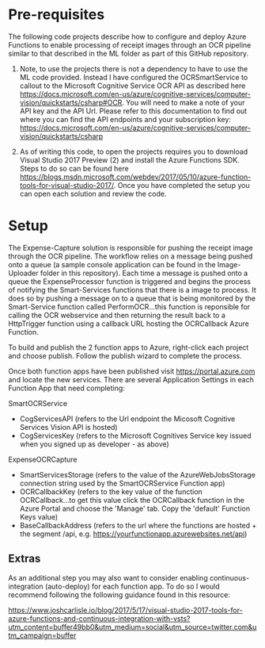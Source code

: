 # Pre-requisites

The following code projects describe how to configure and deploy Azure Functions to enable processing of receipt images through an OCR pipeline similar to that described in the ML folder as part of this GitHub repository.

1. Note, to use the projects there is not a dependency to have to use the ML code provided. Instead I have configured the OCRSmartService to callout to the Microsoft Cognitive Service OCR API as described here https://docs.microsoft.com/en-us/azure/cognitive-services/computer-vision/quickstarts/csharp#OCR. You will need to make a note of your API key and the API Url. Please refer to this documentation to find out where you can find the API endpoints and your subscription key: https://docs.microsoft.com/en-us/azure/cognitive-services/computer-vision/quickstarts/csharp

2. As of writing this code, to open the projects requires you to download Visual Studio 2017 Preview (2) and install the Azure Functions SDK. Steps to do so can be found here https://blogs.msdn.microsoft.com/webdev/2017/05/10/azure-function-tools-for-visual-studio-2017/. 
Once you have completed the setup you can open each solution and review the code.

# Setup

The Expense-Capture solution is responsible for pushing the receipt image through the OCR pipeline. The workflow relies on a message being pushed onto a queue (a sample console application can be found in the Image-Uploader folder in this repository). Each time a message is pushed onto a queue the ExpenseProcessor function is triggered and begins the process of notifying the Smart-Services functions that there is a image to process. It does so by pushing a message on to a queue that is being monitored by the Smart-Service function called PerformOCR...this function is reponsible for calling the OCR webservice and then returning the result back to a HttpTrigger function using a callback URL hosting the OCRCallback Azure Function.

To build and publish the 2 function apps to Azure, right-click each project and choose publish. Follow the publish wizard to complete the process.

Once both function apps have been published visit https://portal.azure.com and locate the new services. There are several Application Settings in each Function App that need completing:

SmartOCRService
 - CogServicesAPI (refers to the Url endpoint the Micosoft Cognitive Services Vision API is hosted)
 - CogServicesKey (refers to the Microsoft Cognitives Service key issued when you signed up as developer - as above)
 
ExpenseOCRCapture
 - SmartServicesStorage (refers to the value of the AzureWebJobsStorage connection string used by the SmartOCRService Function app)
 - OCRCallbackKey (refers to the key value of the function OCRCallback...to get this value click the OCRCallback function in the Azure Portal and choose the 'Manage' tab. Copy the 'default' Function Keys value)
 - BaseCallbackAddress (refers to the url where the functions are hosted + the segment /api, e.g. https://yourfunctionapp.azurewebsites.net/api)
 
## Extras

As an additional step you may also want to consider enabling continuous-integration (auto-deploy) for each function app. To do so I would recommend following the following guidance found in this resource:

https://www.joshcarlisle.io/blog/2017/5/17/visual-studio-2017-tools-for-azure-functions-and-continuous-integration-with-vsts?utm_content=buffer49bb0&utm_medium=social&utm_source=twitter.com&utm_campaign=buffer
